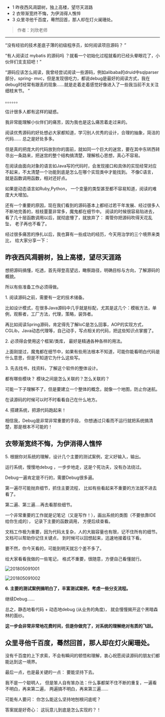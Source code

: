   * 1 昨夜西风凋碧树，独上高楼，望尽天涯路
  * 2 衣带渐宽终不悔，为伊消得人憔悴
  * 3 众里寻他千百度，蓦然回首，那人却在灯火阑珊处。

> 作者：刘欣老师

* * *

“没有经验的技术差底子薄的初级程序员，如何阅读项目源码？ ”

“有人阅读过 mybatis 的源码吗 ？就看一个初始化过程就看的已经头晕眼花了，小伙伴们支支招吧！”

“源码应该怎么阅读，我曾经尝试阅读一些源码，例如alibaba的druid中sqlparser部分，spring-
mvc，但是发现很吃力，都说debug是最好的阅读方式，我在debug时经常有跟丢的现象……就是走着走着感觉好像进入了一些我当前不太关注细枝末节。 ”

。。。。。。

估计很多人都有这样的疑惑。

我非常能理解小伙伴们的痛苦，因为我也是这么痛苦着走过来的。

阅读优秀源码的好处想必大家都知道，学习别人优秀的设计，合理的抽象，简洁的代码…… 总之是好处多多。

但是真的把庞大的代码放到你的面前，就如同一个巨大的迷宫，要在其中东转西转寻出一条路来，把迷宫的整个结构搞清楚，理解核心思想，真心不容易。

在阅读由面向对象的语言如Java写的代码时，会发现接口和具体的实现经常对应不起来，不太清楚一个功能到底是怎么在哪个实现类中才能找到。
不像C语言，就是函数调用函数，相对还好点。

如果是动态语言如Ruby,Python， 一个变量的类型甚至都不容易知道，阅读的难度大大增加。

还有一个重要的原因，现在我们看到的源码基本上都经过若干年发展、经过很多人不断地完善的，枝枝蔓蔓非常多，魔鬼都在细节中。 阅读的时候很容易陷进去，
看了几十层函数调用以后，就彻底懵了，就放弃了： 甭管你把源码吹得天花乱坠， 老子再也不看了。

经过很多痛苦的挣扎以后，我也算有一些成功的经历，今天用治学的三个境界来类比， 给大家分享一下：

## 昨夜西风凋碧树，独上高楼，望尽天涯路

想把源码搞懂，吃透，首先得登高望远，瞰察路径，明确目标与方向，了解源码的概貌。

所以有些准备工作必须得做。

1\. 阅读源码之前，需要有一定的技术储备。

比如设计模式，在很多Java源码中几乎就是标配，尤其是这几个：模板方法，单例，观察者，工厂方法，代理，策略，装饰者。

再比如阅读Spring源码，肯定得先了解IoC是怎么回事，AOP的实现方式，CGLib，Java动态代理等，自己动手，写点相关的代码，把这些知识点掌握了。

2\. 必须得会使用这个框架/类库， 最好是精通各种各样的用法。

上面刚提过，魔鬼都在细节中，如果有些用法根本不知道，可能你能看明白代码是什么意思，但是不知道它为什么这些写。

3\. 先去找书，找资料，了解这个软件的整体设计。

都有哪些模块？ 模块之间是怎么关联的？怎么关联的？

可能一下子理解不了，但是要建立一个整体的概念，就像一个地图，防止你迷航。

在读源码的时候可以时不时看看自己在什么地方。

4\. 搭建系统，把源代码跑起来！

相信我，Debug是非常非常重要的手段， 你想通过只看而不运行就把系统搞清楚，那是根本不可能的！

## 衣带渐宽终不悔，为伊消得人憔悴

5\. 根据你对系统的理解，设计几个主要的测试案例，定义好输入，输出。

运行系统，慢慢地debug ，一步步地走，这是个死功夫，没有办法绕过。

Debug一遍肯定是不行的，需要Debug很多遍。

第一遍尽可能抛弃细节，抓住主要流程， 比如有些看起来不重要的方法就不进去看了。

第二遍、第三遍….再去看那些细节。

一个非常重要的工作就是记笔记（又是写作！），画出系统的类图（不要依靠IDE给你生成的）， 记录下主要的函数调用， 方便后续查看。

文档工作极为重要，因为代码太复杂，人的大脑容量也有限，记不住所有的细节。 文档可以帮助你记住关键点， 到时候可以回想起来，迅速地接着往下看。

要不然，你今天看的，可能到明天就忘个差不多了。

给大家看看我做的一些笔记， 格式不重要，很随意，方便自己看懂就行。

![201805091001](http://cmsblogs.qiniudn.com/201805091001.jpg)

![201805091002](http://cmsblogs.qiniudn.com/201805091002.jpg)

**6\. 主要的测试案例搞明白了，丰富测试案例，考虑一些分支流程。**

继续Debug……

总之，静态地看代码 + 动态地debug (从业务的角度)， 就会慢慢揭开这个黑暗森林的面纱。

**这一步会非常非常地花费时间，但是你做完了，对系统的理解绝对有质的飞跃。**

##  众里寻他千百度，蓦然回首，那人却在灯火阑珊处。

没有千百度的上下求索，不会有瞬间的顿悟和理解，衷心祝愿阅读源码的朋友们都能达到这一境界。

最后一点，也是最关键的一点： 要能坚持下去。

我不是一个聪明人， 但是笨人自有笨办法：什么事都架不住不断的重复，一遍看不明白，再来第二遍， 两遍搞不明白，再来第三遍……

可能有人要问： 你怎么能这么坚持地刨根问底呢？

答案就是好奇心： 这玩意儿到底是怎么实现的？！

